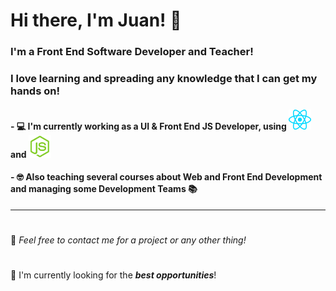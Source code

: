 # Hi there, I'm Juan! 👋

### I'm a Front End Software Developer and Teacher!
### I love learning and spreading any knowledge that I can get my hands on!

#### - 💻 I'm currently working as a **UI & Front End JS Developer**, using <a target="_blank" href="https://reactjs.org"><img src="icons/react.png" /></a> and <a target="_blank" href="https://nodejs.org/en/"><img width="36" src="icons/node.webp" /></a>
#### - 🤓 Also teaching several courses about Web and Front End Development and managing some Development Teams 📚

---

#
💬 _Feel free to contact me for a project or any other thing!_ 
#
🔭 I'm currently looking for the ***best opportunities***!
